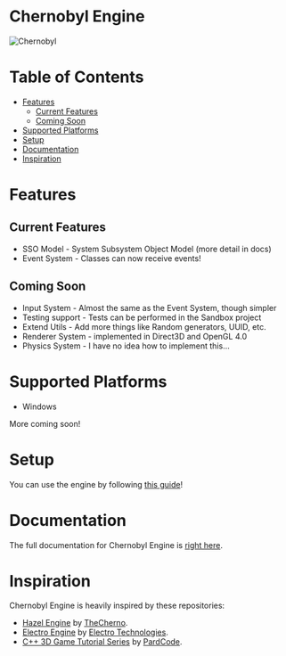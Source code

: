 # Chernobyl Engine

![Chernobyl](/Resources/Branding/Logo.png?raw=true "Chernobyl")

# Table of Contents

* [Features](#features)
  * [Current Features](#current-features)
  * [Coming Soon](#coming-soon)
* [Supported Platforms](#supported-platforms)
* [Setup](#setup)
* [Documentation](#documentation)
* [Inspiration](#inspiration)

# Features

## Current Features

- SSO Model - System Subsystem Object Model (more detail in docs)
- Event System - Classes can now receive events!

## Coming Soon

- Input System - Almost the same as the Event System, though simpler
- Testing support - Tests can be performed in the Sandbox project
- Extend Utils - Add more things like Random generators, UUID, etc.
- Renderer System - implemented in Direct3D and OpenGL 4.0
- Physics System - I have no idea how to implement this...

# Supported Platforms

- Windows

More coming soon!

# Setup

You can use the engine by following [this guide](/Resources/Documentation/Setup.md)!

# Documentation

The full documentation for Chernobyl Engine is [right here](/Resources/Documentation/Documentation.md).

# Inspiration

Chernobyl Engine is heavily inspired by these repositories:
- [Hazel Engine](https://github.com/TheCherno/Hazel) by [TheCherno](https://www.youtube.com/channel/UCQ-W1KE9EYfdxhL6S4twUNw).
- [Electro Engine](https://github.com/Electro-Technologies/Electro) by [Electro Technologies](https://github.com/Electro-Technologies).
- [C++ 3D Game Tutorial Series](https://github.com/PardCode/CPP-3D-Game-Tutorial-Series) by [PardCode](https://www.youtube.com/channel/UCs1ssVSR49YItKE7DZ3-Jcw).